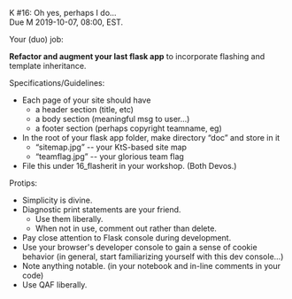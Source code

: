 K #16: Oh yes, perhaps I do…  
Due M 2019-10-07, 08:00, EST.

Your (duo) job:

**Refactor and augment your last flask app** to incorporate flashing and template inheritance.

Specifications/Guidelines:
- Each page of your site should have
   - a header section (title, etc)
   - a body section (meaningful msg to user…)
   - a footer section (perhaps copyright teamname, eg)
- In the root of your flask app folder, make directory “doc” and store in it
   - “sitemap.jpg” -- your KtS-based site map
   - “teamflag.jpg” -- your glorious team flag
- File this under 16_flasherit in your workshop. (Both Devos.)

Protips:
- Simplicity is divine.
- Diagnostic print statements are your friend.
   - Use them liberally.
   - When not in use, comment out rather than delete.
- Pay close attention to Flask console during development.
- Use your browser's developer console to gain a sense of cookie behavior (in general, start familiarizing yourself with this dev console…)
- Note anything notable. (in your notebook and in-line comments in your code)
- Use QAF liberally.
